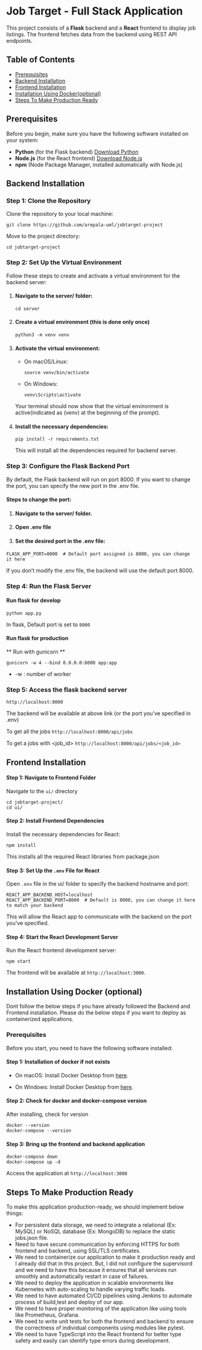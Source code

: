 # Job Target - Full Stack Application

This project consists of a **Flask** backend and a **React** frontend to display job listings. 
The frontend fetches data from the backend using REST API endpoints.


## Table of Contents

- [Prerequisites](#prerequisites)
- [Backend Installation](#backend-installation)
- [Frontend Installation](#frontend-installation)
- [Installation Using Docker(optional)](#installation-using-docker-optional)
- [Steps To Make Production Ready](#steps-to-make-production-ready)

## Prerequisites

Before you begin, make sure you have the following software installed on your system:

- **Python** (for the Flask backend) [Download Python](https://www.python.org/downloads/)
- **Node.js** (for the React frontend) [Download Node.js](https://nodejs.org/)
- **npm** (Node Package Manager, installed automatically with Node.js)
  
## Backend Installation

### Step 1: Clone the Repository

Clone the repository to your local machine:

  ```
  git clone https://github.com/arepala-uml/jobtarget-project
  ```
Move to the project directory:
  ```
  cd jobtarget-project
  ```
### Step 2: Set Up the Virtual Environment
Follow these steps to create and activate a virtual environment for the backend server:

1. #### Navigate to the server/ folder:
    ```
    cd server
    ```
2. #### Create a virtual environment (this is done only once)
     ```
     python3 -m venv venv
     ```
3. #### Activate the virtual environment:

    * On macOS/Linux:
      ```
      source venv/bin/activate
      ```
    * On Windows:
      ```
      venv\Scripts\activate
      ```
    Your terminal should now show that the virtual environment is active(indicated as (venv) at the beginning of the prompt).

4. #### Install the necessary dependencies:
    ```
    pip install -r requirements.txt
    ```
    This will install all the dependencies required for backend server.

### Step 3: Configure the Flask Backend Port
  By default, the Flask backend will run on port 8000. If you want to change the port, you can specify the new port in the .env file.

  #### Steps to change the port:
  1. #### Navigate to the server/ folder.
  2. #### Open .env file
  3. #### Set the desired port in the .env file:

  ```
  FLASK_APP_PORT=8000  # Default port assigned is 8000, you can change it here
  ```
   If you don’t modify the .env file, the backend will use the default port 8000.

### Step 4: Run the Flask Server

  #### Run flask for develop
  ```
  python app.py
  ```
  In flask, Default port is set to `8000`


 #### Run flask for production

  ** Run with gunicorn **
  
  ```
  gunicorn -w 4 --bind 0.0.0.0:8000 app:app
  ```
  * -w : number of worker
    
### Step 5: Access the flask backend server
  ```
  http://localhost:8000
  ```
  The backend will be available at above link (or the port you’ve specified in .env)

  To get all the jobs `http://localhost:8000/api/jobs`
  
  To get a jobs with <job_id> `http://localhost:8000/api/jobs/<job_id>`


## Frontend Installation

#### Step 1: Navigate to Frontend Folder
  Navigate to the `ui/` directory
  ```
  cd jobtarget-project/
  cd ui/
  ```

#### Step 2: Install Frontend Dependencies
  Install the necessary dependencies for React:
  ```
  npm install
  ```
  This installs all the required React libraries from package.json

#### Step 3: Set Up the `.env` File for React
  Open `.env` file in the ui/ folder to specify the backend hostname and port:
  ```
  REACT_APP_BACKEND_HOST=localhost
  REACT_APP_BACKEND_PORT=8000  # Default is 8000, you can change it here to match your backend
  ```
  This will allow the React app to communicate with the backend on the port you’ve specified.


#### Step 4: Start the React Development Server
Run the React frontend development server:
```
npm start
```
The frontend will be available at `http://localhost:3000`.

## Installation Using Docker (optional)

Dont follow the below steps if you have already followed the Backend and Frontend installation.
Please do the below steps if you want to deploy as containerized applications.

### Prerequisites
Before you start, you need to have the following software installed:

#### Step 1: Installation of docker if not exists
  * On macOS:
    Install Docker Desktop from [here](https://www.docker.com/products/docker-desktop).
    
  * On Windows:
    Install Docker Desktop from [here](https://www.docker.com/products/docker-desktop).
    
#### Step 2: Check for docker and docker-compose version
  After installing, check for version
  ```
  docker --version
  docker-compose --version
  ```
#### Step 3: Bring up the frontend and backend application
  ```
  docker-compose down
  docker-compose up -d
  ```
  Access the application at `http://localhost:3000`

## Steps To Make Production Ready
  To make this application production-ready, we should implement below things:
  
  * For persistent data storage, we need to integrate a relational (Ex: MySQL) or NoSQL database (Ex: MongoDB) to replace the static jobs.json file.
  * Need to have secure communication by enforcing HTTPS for both frontend and backend, using SSL/TLS certificates.
  * We need to containerize our application to make it production ready and I already did that in this project. But, I did not configure the supervisord and we need to have this 
    because it ensures that all services run smoothly and automatically restart in case of failures.
  * We need to deploy the application in scalable environments like Kubernetes with auto-scaling to handle varying traffic loads.
  * We need to have automated CI/CD pipelines using Jenkins to automate process of build,test and deploy of our app.
  * We need to have proper monitoring of the application like using tools like Prometheus, Grafana.
  * We need to write unit tests for both the frontend and backend to ensure the correctness of individual components using modules like pytest.
  * We need to have TypeScript into the React frontend for better type safety and easily can identify type errors during development.
